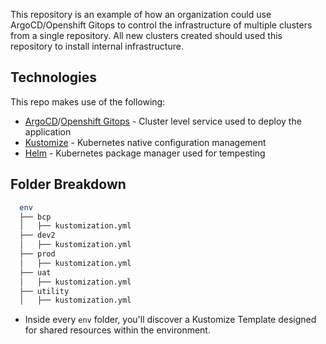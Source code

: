 This repository is an example of how an organization could use ArgoCD/Openshift Gitops to control the infrastructure of multiple clusters from a single repository. All new clusters created should used this repository to install internal infrastructure.

## Technologies

This repo makes use of the following:
- [ArgoCD](https://argo-cd.readthedocs.io/en/stable/)/[Openshift Gitops](https://docs.openshift.com/container-platform/latest/cicd/gitops/understanding-openshift-gitops.html) - Cluster level service used to deploy the application
- [Kustomize](https://kustomize.io/) - Kubernetes native configuration management
- [Helm](https://helm.sh/) - Kubernetes package manager used for tempesting

## Folder Breakdown

``` sh
  env
  ├── bcp
  │   ├── kustomization.yml
  ├── dev2
  │   ├── kustomization.yml
  ├── prod
  │   ├── kustomization.yml
  ├── uat
  │   ├── kustomization.yml
  ├── utility
  │   ├── kustomization.yml
```

  - Inside every `env` folder, you'll discover a Kustomize Template designed for shared resources within the environment.



